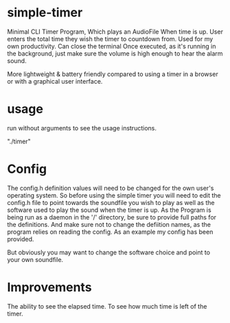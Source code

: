 # simple-timer
Minimal CLI Timer Program, Which plays an AudioFile When time is up. User enters the total time they wish the timer to countdown from. Used for my own productivity. Can close the terminal Once executed, as it's running in the background, just make sure the volume is high enough to hear the alarm sound. 

More lightweight & battery friendly compared to using a timer in a browser or with a graphical user interface.

# usage
run without arguments to see the usage instructions.

"./timer"



# Config

The config.h definition values will need to be changed for the own user's operating system. So before using the simple timer you will need to edit the config.h
file to point towards the soundfile you wish to play as well as the software used to play the sound when the timer is up. As the Program is being run as a daemon
in the '/' directory, be sure to provide full paths for the definitions. And make sure not to change the defiition names, as the program relies on reading
the config. As an example my config has been provided.

But obviously you may want to change the software choice and point to your own soundfile.


# Improvements

The ability to see the elapsed time. To see how much time is left of the timer.
